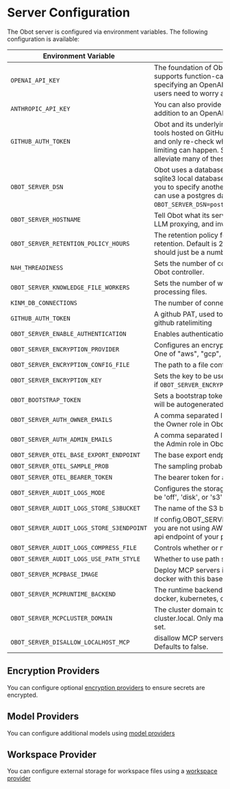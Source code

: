 # Server Configuration

The Obot server is configured via environment variables. The following configuration is available:

| Environment Variable | Description |
|---------------------|-------------|
| `OPENAI_API_KEY` | The foundation of Obot is a large language model that supports function-calling. The default is OpenAI and specifying an OpenAI key here will ensure none of the users need to worry about specifying their own API key. |
| `ANTHROPIC_API_KEY` | You can also provide an Anthropic API key in place of or in addition to an OpenAI API key. |
| `GITHUB_AUTH_TOKEN` | Obot and its underlying tool GPTScript make heavy use of tools hosted on GitHub. Care is taken to cache these tools and only re-check when necessary. However, rate-limiting can happen. Setting a read-only token here can alleviate many of these issues. |
| `OBOT_SERVER_DSN` | Obot uses a database backend. By default, it will use a sqlite3 local database. This environment variable allows you to specify another database option. For example, you can use a postgres database with something like `OBOT_SERVER_DSN=postgres://user:password@host/database`. |
| `OBOT_SERVER_HOSTNAME` | Tell Obot what its server URL is so that things like OAuth, LLM proxying, and invoke URLs are handled correctly. |
| `OBOT_SERVER_RETENTION_POLICY_HOURS` | The retention policy for the system. Set to 0 to disable retention. Default is 2160 (90 days) if left unset. This field should just be a number in a string, no `h` suffix. |
| `NAH_THREADINESS` | Sets the number of concurrent threads that can run in the Obot controller. |
| `OBOT_SERVER_KNOWLEDGE_FILE_WORKERS` | Sets the number of workers used by knowledge for processing files. |
| `KINM_DB_CONNECTIONS` | The number of connections in the database pool for kinm |
| `GITHUB_AUTH_TOKEN` | A github PAT, used to authenticate tool pulls to avoid github ratelimiting |
| `OBOT_SERVER_ENABLE_AUTHENTICATION` | Enables authentication for Obot |
| `OBOT_SERVER_ENCRYPTION_PROVIDER` | Configures an encryption provider for credentials in Obot. One of "aws", "gcp", "azure", or "custom" |
| `OBOT_SERVER_ENCRYPTION_CONFIG_FILE` | The path to a file containing the encryption configuration. |
| `OBOT_SERVER_ENCRYPTION_KEY` | Sets the key to be used for encryption. Should only be set if `OBOT_SERVER_ENCRYPTION_PROVIDER` is `custom` |
| `OBOT_BOOTSTRAP_TOKEN` | Sets a bootstrap token. If authentication is enabled, one will be autogenerated for you if this is not set. |
| `OBOT_SERVER_AUTH_OWNER_EMAILS` | A comma separated list of email addresses that will have the Owner role in Obot. |
| `OBOT_SERVER_AUTH_ADMIN_EMAILS` | A comma separated list of email addresses that will have the Admin role in Obot. |
| `OBOT_SERVER_OTEL_BASE_EXPORT_ENDPOINT` | The base export endpoint for OpenTelemetry |
| `OBOT_SERVER_OTEL_SAMPLE_PROB` | The sampling probability for OpenTelemetry |
| `OBOT_SERVER_OTEL_BEARER_TOKEN` | The bearer token for authentication with OpenTelemetry |
| `OBOT_SERVER_AUDIT_LOGS_MODE` | Configures the storage backend for audit logs in Obot. Can be 'off', 'disk', or 's3' |
| `OBOT_SERVER_AUDIT_LOGS_STORE_S3BUCKET` | The name of the S3 bucket to store audit logs in. |
| `OBOT_SERVER_AUDIT_LOGS_STORE_S3ENDPOINT` | If config.OBOT_SERVER_AUDIT_LOGS_MODE is 's3' and you are not using AWS S3, this needs to be set to the S3 api endpoint of your provider. |
| `OBOT_SERVER_AUDIT_LOGS_COMPRESS_FILE` | Controls whether or not to compress audit log files |
| `OBOT_SERVER_AUDIT_LOGS_USE_PATH_STYLE` | Whether to use path style for S3 |
| `OBOT_SERVER_MCPBASE_IMAGE` | Deploy MCP servers in the kubernetes cluster or using docker with this base image. |
| `OBOT_SERVER_MCPRUNTIME_BACKEND` | The runtime backend to use for running MCP servers: docker, kubernetes, or local. Defaults to docker. |
| `OBOT_SERVER_MCPCLUSTER_DOMAIN` | The cluster domain to use for MCP services. Defaults to cluster.local. Only matters if `OBOT_SERVER_MCPBASE_IMAGE` is set. |
`OBOT_SERVER_DISALLOW_LOCALHOST_MCP` | disallow MCP servers that try to connect to localhost. Defaults to false. |

## Encryption Providers

You can configure optional [encryption providers](99-encryption-providers/01-aws-kms.md) to ensure secrets are encrypted.

## Model Providers
You can configure additional models using [model providers](04-model-providers.md)

## Workspace Provider
You can configure external storage for workspace files using a [workspace provider](05-workspace-provider.md)
